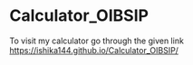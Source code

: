 # Calculator_OIBSIP


To visit my calculator go through the given link
https://ishika144.github.io/Calculator_OIBSIP/
